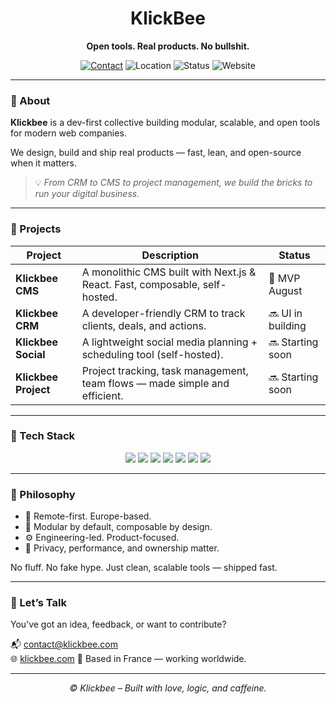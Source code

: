 <h1 align="center">KlickBee</h1>

<p align="center"><strong>Open tools. Real products. No bullshit.</strong></p>

<p align="center">
  <a href="mailto:contact@klickbee.com"><img alt="Contact" src="https://img.shields.io/badge/contact-email-blue?style=flat-square&logo=gmail"></a>
  <img alt="Location" src="https://img.shields.io/badge/based_in-France-ff69b4?style=flat-square&logo=mapbox">
  <img alt="Status" src="https://img.shields.io/badge/status-Building_the_future-4B5563?style=flat-square">
  <img alt="Website" src="https://img.shields.io/badge/website-coming_soon-9ca3af?style=flat-square&logo=vercel">
</p>

---

### 🧬 About

**Klickbee** is a dev-first collective building modular, scalable, and open tools for modern web companies.

We design, build and ship real products — fast, lean, and open-source when it matters.

> 💡 *From CRM to CMS to project management, we build the bricks to run your digital business.*

---


### 🚀 Projects

| Project              | Description                                                                  | Status            |
|----------------------|------------------------------------------------------------------------------|-------------------|
| **Klickbee CMS**      | A monolithic CMS built with Next.js & React. Fast, composable, self-hosted. | 🧪 MVP August      |
| **Klickbee CRM**      | A developer-friendly CRM to track clients, deals, and actions.              | 🔜 UI in building  |
| **Klickbee Social**   | A lightweight social media planning + scheduling tool (self-hosted).        | 🔜 Starting soon     |
| **Klickbee Project**  | Project tracking, task management, team flows — made simple and efficient.  | 🔜 Starting soon     |

---

### 🧰 Tech Stack

<p align="center">
  <img src="https://img.shields.io/badge/Next.js-000000?style=for-the-badge&logo=next.js" />
  <img src="https://img.shields.io/badge/React-20232A?style=for-the-badge&logo=react" />
  <img src="https://img.shields.io/badge/Go-00ADD8?style=for-the-badge&logo=go" />
  <img src="https://img.shields.io/badge/PostgreSQL-4169E1?style=for-the-badge&logo=postgresql" />
  <img src="https://img.shields.io/badge/Prisma-2D3748?style=for-the-badge&logo=prisma" />
  <img src="https://img.shields.io/badge/Docker-2496ED?style=for-the-badge&logo=docker" />
  <img src="https://img.shields.io/badge/Tailwind_CSS-06B6D4?style=for-the-badge&logo=tailwind-css" />
</p>

---

### 🧠 Philosophy

- 🧭 Remote-first. Europe-based.
- 🧱 Modular by default, composable by design.
- ⚙️ Engineering-led. Product-focused.
- 🔐 Privacy, performance, and ownership matter.

No fluff. No fake hype. Just clean, scalable tools — shipped fast.

---

### 🤝 Let’s Talk

You’ve got an idea, feedback, or want to contribute?

📬 contact@klickbee.com  
🌐 [klickbee.com](https://klickbee.com)
🏢 Based in France — working worldwide.

---

<p align="center">
  <em>© Klickbee – Built with love, logic, and caffeine.</em>
</p>
